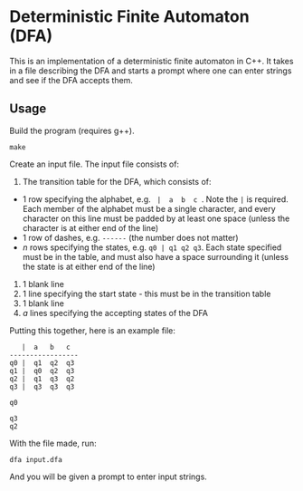 # Deterministic Finite Automaton (DFA)

This is an implementation of a deterministic finite automaton in C++. It takes
in a file describing the DFA and starts a prompt where one can enter strings and
see if the DFA accepts them.

## Usage

Build the program (requires g++).

```
make
```

Create an input file. The input file consists of:
1. The transition table for the DFA, which consists of:
  - 1 row specifying the alphabet, e.g. `  |  a  b  c  `. Note the `|` is
    required. Each member of the alphabet must be a single character, and every
    character on this line must be padded by at least one space (unless the
    character is at either end of the line)
  - 1 row of dashes, e.g. `------` (the number does not matter)
  - *n* rows specifying the states, e.g. `q0 | q1 q2 q3`. Each
    state specified must be in the table, and must also have a space surrounding
    it (unless the state is at either end of the line)
1. 1 blank line
1. 1 line specifying the start state - this must be in the transition table
1. 1 blank line
1. *a* lines specifying the accepting states of the DFA

Putting this together, here is an example file:
```
   |  a   b   c
-----------------
q0 |  q1  q2  q3
q1 |  q0  q2  q3
q2 |  q1  q3  q2
q3 |  q3  q3  q3

q0

q3
q2
```

With the file made, run:
```
dfa input.dfa
```
And you will be given a prompt to enter input strings.
